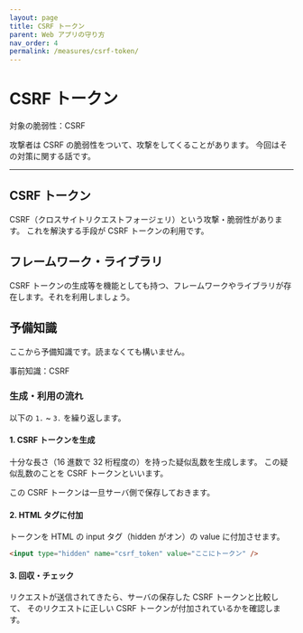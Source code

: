 ```yaml
---
layout: page
title: CSRF トークン
parent: Web アプリの守り方
nav_order: 4
permalink: /measures/csrf-token/
---
```


# CSRF トークン

対象の脆弱性：CSRF

攻撃者は CSRF の脆弱性をついて、攻撃をしてくることがあります。
今回はその対策に関する話です。

---

## CSRF トークン

CSRF（クロスサイトリクエストフォージェリ）という攻撃・脆弱性があります。
これを解決する手段が CSRF トークンの利用です。

## フレームワーク・ライブラリ

CSRF トークンの生成等を機能としても持つ、フレームワークやライブラリが存在します。それを利用しましょう。

## 予備知識

ここから予備知識です。読まなくても構いません。

事前知識：CSRF

### 生成・利用の流れ

以下の `1.` ~ `3.` を繰り返します。

#### 1. CSRF トークンを生成

十分な長さ（16 進数で 32 桁程度の）を持った疑似乱数を生成します。
この疑似乱数のことを CSRF トークンといいます。

この CSRF トークンは一旦サーバ側で保存しておきます。

#### 2. HTML タグに付加

トークンを HTML の input タグ（hidden がオン）の value に付加させます。

```html
<input type="hidden" name="csrf_token" value="ここにトークン" />
```

#### 3. 回収・チェック

リクエストが送信されてきたら、サーバの保存した CSRF トークンと比較して、
そのリクエストに正しい CSRF トークンが付加されているかを確認します。
